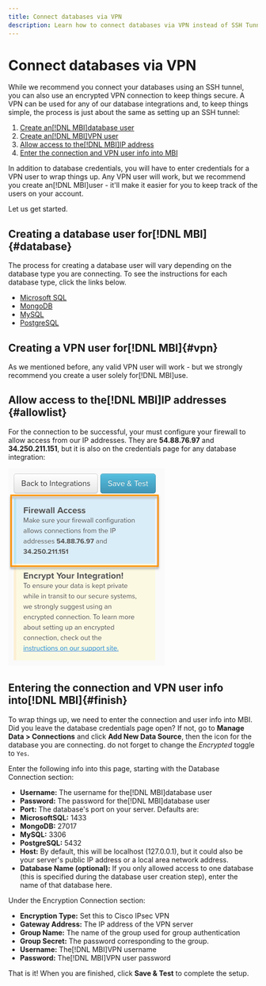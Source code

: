 ```yaml
---
title: Connect databases via VPN
description: Learn how to connect databases via VPN instead of SSH Tunnel.
---
```

# Connect databases via VPN

While we recommend you connect your databases using an SSH tunnel, you can also use an encrypted VPN connection to keep things secure. A VPN can be used for any of our database integrations and, to keep things simple, the process is just about the same as setting up an SSH tunnel:

1. [Create an[!DNL MBI]database user](#database)
1. [Create an[!DNL MBI]VPN user](#vpn)
1. [Allow access to the[!DNL MBI]IP address](#allowlist)
1. [Enter the connection and VPN user info into MBI](#finish)

In addition to database credentials, you will have to enter credentials for a VPN user to wrap things up. Any VPN user will work, but we recommend you create an[!DNL MBI]user - it'll make it easier for you to keep track of the users on your account.

Let us get started.

## Creating a database user for[!DNL MBI]{#database}

The process for creating a database user will vary depending on the database type you are connecting. To see the instructions for each database type, click the links below.

* [Microsoft SQL](../integrations/microsoft-sql-server.md)
* [MongoDB](../integrations/databases-via-a-vpn.md)
* [MySQL](../integrations/mysql-via-a-direct-connection.md)
* [PostgreSQL](../integrations/postgresql.md)

## Creating a VPN user for[!DNL MBI]{#vpn}

As we mentioned before, any valid VPN user will work - but we strongly recommend you create a user solely for[!DNL MBI]use.

## Allow access to the[!DNL MBI]IP addresses {#allowlist}

For the connection to be successful, your must configure your firewall to allow access from our IP addresses. They are **54.88.76.97** and **34.250.211.151**, but it is also on the credentials page for any database integration:

![MBI_Allow_Access_IPs.png](../../../assets/MBI_allow_access_IPs.png)

## Entering the connection and VPN user info into[!DNL MBI]{#finish}

To wrap things up, we need to enter the connection and user info into MBI. Did you leave the database credentials page open? If not, go to **Manage Data > Connections** and click **Add New Data Source**, then the icon for the database you are connecting. do not forget to change the _Encrypted_ toggle to `Yes`.

Enter the following info into this page, starting with the Database Connection section:

* **Username:** The username for the[!DNL MBI]database user
* **Password:** The password for the[!DNL MBI]database user
* **Port:** The database's port on your server. Defaults are:
* **MicrosoftSQL:** 1433
* **MongoDB:** 27017
* **MySQL:** 3306
* **PostgreSQL:** 5432
* **Host:** By default, this will be localhost (127.0.0.1), but it could also be your server's public IP address or a local area network address.
* **Database Name (optional):** If you only allowed access to one database (this is specified during the database user creation step), enter the name of that database here.

Under the Encryption Connection section:

* **Encryption Type:** Set this to Cisco IPsec VPN
* **Gateway Address:** The IP address of the VPN server
* **Group Name:** The name of the group used for group authentication
* **Group Secret:** The password corresponding to the group.
* **Username:** The[!DNL MBI]VPN username
* **Password:** The[!DNL MBI]VPN user password

That is it! When you are finished, click **Save & Test** to complete the setup.

